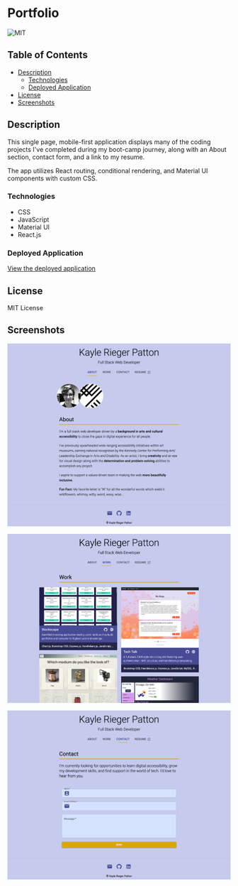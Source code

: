 # Portfolio

![MIT](https://img.shields.io/static/v1?label=MIT&message=License&color=blueviolet)

## Table of Contents

- [Description](#description)
  - [Technologies](#technologies)
  - [Deployed Application](#deployed-application)
- [License](#license)
- [Screenshots](#screenshots)

## Description

This single page, mobile-first application displays many of the coding projects I've completed during my boot-camp journey, along with an About section, contact form, and a link to my resume.

The app utilizes React routing, conditional rendering, and Material UI components with custom CSS.

### Technologies

- CSS
- JavaScript
- Material UI
- React.js

### Deployed Application

[View the deployed application]()

## License

MIT License

## Screenshots

![About Page](public/assets/images/portfolio-screenshots/aboutPage.png)

![Work Page](public/assets/images/portfolio-screenshots/workPage.png)

![Contact Page](public/assets/images/portfolio-screenshots/contactPage.png)
